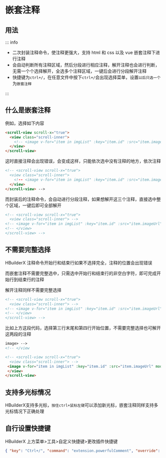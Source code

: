 # 嵌套注释

## 用法

::: info

- 二次封装注释命令，使注释更强大，支持 html 和 css 以及 vue 嵌套注释下进行注释
- 会自动判断所有注释区域，然后分段进行相应注释，解开注释也会进行判断，无需一个个选择解开，全选多个注释区域，一键后会进行分段解开注释
- 快捷键为`ctrl+/`，在任意文件中按下`ctrl+/`会出现选择菜单，设置`以后只选一个`为`嵌套注释`

:::

## 什么是嵌套注释

例如，选择如下内容

```html
<scroll-view scroll-x="true">
  <view class="scroll-inner">
    <!-- <image v-for="item in imgList" :key="item.id" :src="item.imageUrl" mode="aspectFill"></image> -->
  </view>
</scroll-view>
```

这时直接注释会出现错误，会变成这样，只能依次选中没有注释的地方，依次注释

```html
<!-- <scroll-view scroll-x="true">
  <view class="scroll-inner">
    <!-- <image v-for="item in imgList" :key="item.id" :src="item.imageUrl" mode="aspectFill"></image> -->
  </view>
</scroll-view> -->
```

而封装后的注释命令，会自动进行分段注释，如果想解开这三个注释，直接选中整个区域，一键后即可全部解开

```html
<!-- <scroll-view scroll-x="true">
  <view class="scroll-inner"> -->
<!-- <image v-for="item in imgList" :key="item.id" :src="item.imageUrl" mode="aspectFill"></image> -->
<!-- </view>
</scroll-view> -->
```

## 不需要完整选择

HBuilderX 注释命令开始行和结束行如果不选择完全，注释的位置会出现错误

而嵌套注释不需要完整选中，只需选中开始行和结束行的非空白字符，即可完成开始行到结束行的注释

解开注释同样不需要完整选择

```html
<!-- <scroll-view scroll-x="true">
  <view class="scroll-inner"> -->
<!-- <image v-for="item in imgList" :key="item.id" :src="item.imageUrl" mode="aspectFill"></image> -->
<!-- </view>
</scroll-view> -->
```

比如上方这段代码，选择第三行末尾和第四行开始位置，不需要完整选择也可解开这两段的注释

```html
image> -->
<!-- </view
```

```html
<!-- <scroll-view scroll-x="true">
  <view class="scroll-inner"> -->
 <image v-for="item in imgList" :key="item.id" :src="item.imageUrl" mode="aspectFill"></image> 
 </view>
</scroll-view> 
```

## 支持多光标情况

HBuilderX支持多光标，`按住ctrl+鼠标左键`可以添加新光标，嵌套注释同样支持多光标情况下正确处理

## 自行设置快捷键

HBuilderX 上方菜单>工具>自定义快捷键>更改插件快捷键

```json
{ "key": "Ctrl+/", "command": "extension.powerfulComment", "override": true }
```

 <git-talk/>
